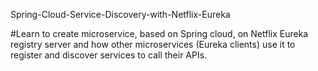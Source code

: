 Spring-Cloud-Service-Discovery-with-Netflix-Eureka

#Learn to create microservice, based on Spring cloud, on Netflix Eureka registry server and how other microservices (Eureka clients) use it to register and discover services to call their APIs.
